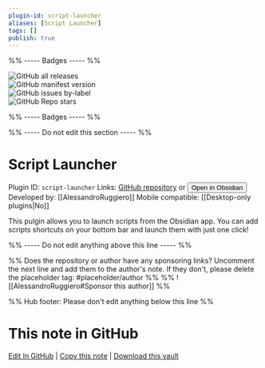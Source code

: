 ```yaml
---
plugin-id: script-launcher
aliases: [Script Launcher]
tags: []
publish: true
---
```


%% ----- Badges ----- %%

![GitHub all releases](https://img.shields.io/github/downloads/AlessandroRuggiero/script-launcher/total?color=573E7A&logo=github&style=for-the-badge)  
![GitHub manifest version](https://img.shields.io/github/manifest-json/v/AlessandroRuggiero/script-launcher?color=573E7A&logo=github&style=for-the-badge)  
![GitHub issues by-label](https://img.shields.io/github/issues/AlessandroRuggiero/script-launcher/help%20wanted?color=573E7A&logo=github&style=for-the-badge)  
![GitHub Repo stars](https://img.shields.io/github/stars/AlessandroRuggiero/script-launcher?color=573E7A&logo=github&style=for-the-badge)

%% ----- Badges ----- %%

%% ----- Do not edit this section ----- %%

# Script Launcher

Plugin ID: `script-launcher`
Links: [GitHub repository](https://github.com/AlessandroRuggiero/script-launcher) or [<button id=HH>Open in Obsidian</button>](obsidian://show-plugin?id=script-launcher)
Developed by: [[AlessandroRuggiero]]
Mobile compatible: [[Desktop-only plugins|No]]

This pulgin allows you to launch scripts from the Obsidian app. You can add scripts shortcuts on your bottom bar and launch them with just one click!

%% ----- Do not edit anything above this line ----- %%

%% Does the repository or author have any sponsoring links? Uncomment the next line and add them to the author's note. If they don't, please delete the placeholder tag: #placeholder/author %%
%% ![[AlessandroRuggiero#Sponsor this author]] %%

%% Hub footer: Please don't edit anything below this line %%

# This note in GitHub

<span class="git-footer">[Edit In GitHub](https://github.dev/obsidian-community/obsidian-hub/blob/main/02%20-%20Community%20Expansions/02.05%20All%20Community%20Expansions/Plugins/script-launcher.md "git-hub-edit-note") | [Copy this note](https://raw.githubusercontent.com/obsidian-community/obsidian-hub/main/02%20-%20Community%20Expansions/02.05%20All%20Community%20Expansions/Plugins/script-launcher.md "git-hub-copy-note") | [Download this vault](https://github.com/obsidian-community/obsidian-hub/archive/refs/heads/main.zip "git-hub-download-vault") </span>
